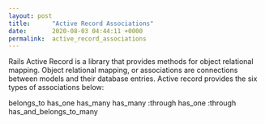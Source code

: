 ```yaml
---
layout: post
title:      "Active Record Associations"
date:       2020-08-03 04:44:11 +0000
permalink:  active_record_associations
---
```



Rails Active Record is a library that provides methods for object relational mapping. Object relational mapping, or associations are connections between models and their database entries. Active record provides the six types of associations below:

belongs_to
has_one
has_many
has_many :through
has_one :through
has_and_belongs_to_many
